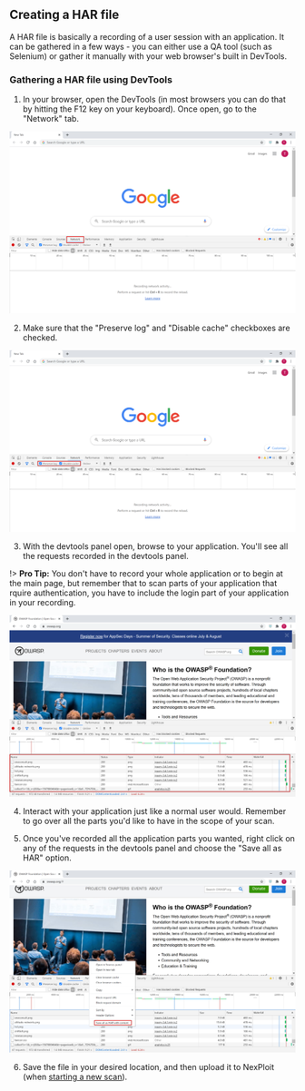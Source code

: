 ## Creating a HAR file
A HAR file is basically a recording of a user session with an application. It can be gathered in a few ways - you can either use a QA tool (such as Selenium) or gather it manually with your web browser's built in DevTools.

### Gathering a HAR file using DevTools

1. In your browser, open the DevTools (in most browsers you can do that by hitting the F12 key on your keyboard). Once open, go to the "Network" tab.

![devtools](media/devtools.png ':size=100%')

2. Make sure that the "Preserve log" and "Disable cache" checkboxes are checked.

![checkboxes](media/devtools-settings.png ':size=100%')

3. With the devtools panel open, browse to your application. You'll see all the requests recorded in the devtools panel.

  !> **Pro Tip:** You don't have to record your whole application or to begin at the main page, but remember that to scan parts of your application that rquire authentication, you have to include the login part of your application in your recording.

![requests](media/requests.png ':size=100%')

4. Interact with your application just like a normal user would. Remember to go over all the parts you'd like to have in the scope of your scan.

5. Once you've recorded all the application parts you wanted, right click on any of the requests in the devtools panel and choose the "Save all as HAR" option.

![save-as-har](media/save-as-har.png ':size=100%')

6. Save the file in your desired location, and then upload it to NexPloit (when [starting a new scan](user-guide/scans/new-scan.md)).